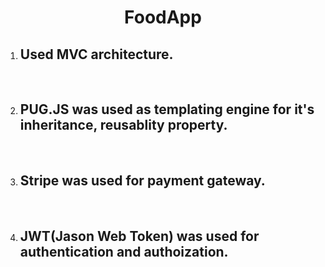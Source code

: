 <div align="center"><h1>FoodApp</h1></div>
<ol>
  <li><h2> Used MVC architecture.</h2></li>
  <br>
  <li><h2> PUG.JS was used as templating engine for it's inheritance, reusablity property.</h2></li>
  <br>
  <li><h2> Stripe was used for payment gateway.</h2></li>
  <br>
  <li><h2> JWT(Jason Web Token) was used for authentication and authoization.</h2></li>
  <br>
  
  </ol>
